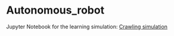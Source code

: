 # Autonomous_robot

Jupyter Notebook for the learning simulation: [Crawling simulation](Code/Simulation/Crawling_Simulation.ipynb)
